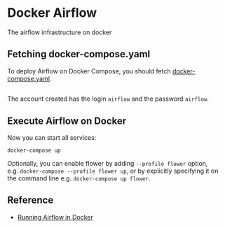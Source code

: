 # Docker Airflow
The airflow infrastructure on docker

## Fetching docker-compose.yaml
To deploy Airflow on Docker Compose, you should fetch [docker-compose.yaml](https://airflow.apache.org/docs/apache-airflow/2.5.0/docker-compose.yaml).

##
The account created has the login `airflow` and the password `airflow`.

## Execute Airflow on Docker
Now you can start all services:
```
docker-compose up
```
Optionally, you can enable flower by adding `--profile flower` option, e.g. `docker-compose --profile flower up`, or by explicitly specifying it on the command line e.g. `docker-compose up flower`.

## Reference
- [Running Airflow in Docker](https://airflow.apache.org/docs/apache-airflow/stable/howto/docker-compose/index.html)

